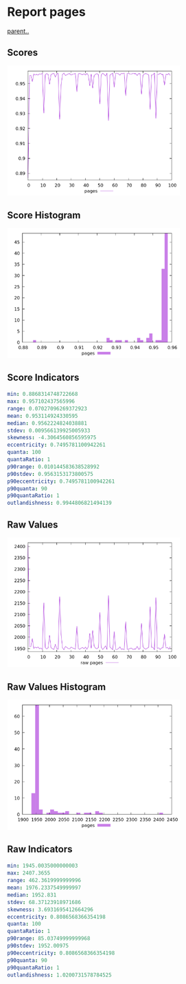 # Report pages

[parent..](./..)  


## Scores

![score](./score.png)  

## Score Histogram

![hist](./hist.png)  

## Score Indicators

```yaml
min: 0.8868314748722668
max: 0.957102437565996
range: 0.07027096269372923
mean: 0.953114924330595
median: 0.9562224824038881
stdev: 0.009566139925005933
skewness: -4.3064560856595975
eccentricity: 0.7495781100942261
quanta: 100
quantaRatio: 1
p90range: 0.010144583638528992
p90stdev: 0.9563153173800575
p90eccentricity: 0.7495781100942261
p90quanta: 90
p90quantaRatio: 1
outlandishness: 0.9944806821494139

```

## Raw Values

![raw](./raw.png)  

## Raw Values Histogram

![raw hist](./raw_hist.png)  

## Raw Indicators

```yaml
min: 1945.0035000000003
max: 2407.3655
range: 462.3619999999996
mean: 1976.2337549999997
median: 1952.831
stdev: 68.37123918971686
skewness: 3.6931695412664296
eccentricity: 0.8086568366354198
quanta: 100
quantaRatio: 1
p90range: 85.03749999999968
p90stdev: 1952.00975
p90eccentricity: 0.8086568366354198
p90quanta: 90
p90quantaRatio: 1
outlandishness: 1.0200731578784525

```

<style>
  img {
    max-width: 80%;
  }
</style>
      
